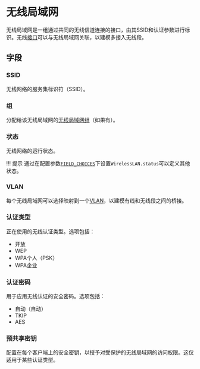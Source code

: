 # 无线局域网

无线局域网是一组通过共同的无线信道连接的接口，由其SSID和认证参数进行标识。无线[接口](../dcim/interface.md)可以与无线局域网关联，以建模多接入无线段。

## 字段

### SSID

无线网络的服务集标识符（SSID）。

### 组

分配给该无线局域网的[无线局域网组](./wirelesslangroup.md)（如果有）。

### 状态

无线网络的运行状态。

!!! 提示
    通过在配置参数[`FIELD_CHOICES`](../../configuration/data-validation.md#field_choices)下设置`WirelessLAN.status`可以定义其他状态。

### VLAN

每个无线局域网可以选择映射到一个[VLAN](../ipam/vlan.md)，以建模有线和无线段之间的桥接。

### 认证类型

正在使用的无线认证类型。选项包括：

* 开放
* WEP
* WPA个人（PSK）
* WPA企业

### 认证密码

用于应用无线认证的安全密码。选项包括：

* 自动（自动）
* TKIP
* AES

### 预共享密钥

配置在每个客户端上的安全密钥，以授予对受保护的无线局域网的访问权限。这仅适用于某些认证类型。

